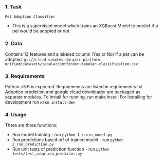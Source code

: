 ### 1. Task

`Pet Adoption Classifier`
- This is a supervised model which trains an XGBoost Model to predict if a pet would be adopted or not.


### 2. Data

Contains 13 features and a labeled column (Yes or No) if a pet can be adopted. `gs://cloud-samples-data/ai-platform-unified/datasets/tabular/petfinder-tabular-classification.csv`

### 3. Requirements

Python >3.9 is expected.
Requirements are listed in requirements.txt
Adoption prediction and google cloud downloader are packaged as separate modules.
To install for running, run make install
For installing for development run `make install-dev`

### 4. Usage
There are three functions:
- Run model training - run `python 1_train_model.py`
- Run predictions based off of trained model - run `python 2_run_prediction.py`
- Run unit tests of prediction function - run `python tests/test_adoption_predictor.py`

